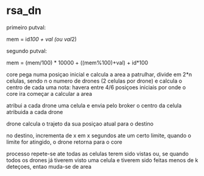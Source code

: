 # rsa_dn


primeiro putval:

mem = id*100 + val (ou val*2)

segundo putval:

mem = (mem/100) * 10000 + ((mem%100)+val) + id*100


core pega numa posiçao inicial e calcula a area a patrulhar, divide em 2*n celulas, sendo n o numero de drones (2 celulas por drone) e calcula o centro de cada uma
nota: havera entre 4/6 posiçoes iniciais por onde o core ira começar a calcular a area

atribui a cada drone uma celula e envia pelo broker o centro da celula atribuida a cada drone

drone calcula o trajeto da sua posiçao atual para o destino

no destino, incrementa de x em x segundos ate um certo limite, quando o limite for atingido, o drone retorna para o core

processo repete-se ate todas as celulas terem sido vistas ou, se quando todos os drones já tiverem visto uma celula e tiverem sido feitas
menos de k deteçoes, entao muda-se de area